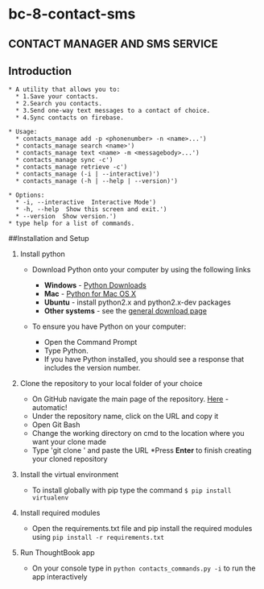 # bc-8-contact-sms

## CONTACT MANAGER AND SMS SERVICE 

## Introduction

    * A utility that allows you to:
      * 1.Save your contacts.
      * 2.Search you contacts.
      * 3.Send one-way text messages to a contact of choice.
      * 4.Sync contacts on firebase.
    
    * Usage:
      * contacts_manage add -p <phonenumber> -n <name>...')
      * contacts_manage search <name>')
      * contacts_manage text <name> -m <messagebody>...')
      * contacts_manage sync -c')
      * contacts_manage retrieve -c')
      * contacts_manage (-i | --interactive)')
      * contacts_manage (-h | --help | --version)')
    
    * Options:
      * -i, --interactive  Interactive Mode')
      * -h, --help  Show this screen and exit.')
      * --version  Show version.')
    * type help for a list of commands.

##Installation and Setup

1. Install python
	* Download Python onto your computer by using the following links
		* **Windows** - [Python Downloads](https://www.python.org/downloads/windows/)
		* **Mac** - [Python for Mac OS X](https://www.python.org/downloads/mac-osx/)
		* **Ubuntu** - install python2.x and python2.x-dev packages
		* **Other systems** - see the [general download page](https://www.python.org/downloads/)

	* To ensure you have Python on your computer:
		* Open the Command Prompt
		* Type Python.
		* If you have Python installed, you should see a response that includes the version number.

2. Clone the repository to your local folder of your choice
 	* On GitHub navigate the main page of the repository.
		[Here](https://github.com/gatobualex/bc-8-contact-sms) - automatic!
	* Under the repository name, click on the URL and copy it
	* Open Git Bash
	* Change the working directory on cmd to the location where you want your clone made
	* Type 'git clone ' and paste the URL
	*Press **Enter** to finish creating your cloned repository


3. Install the virtual environment
	* To install globally with pip type the command `$ pip install virtualenv`

4. Install required modules
	* Open the requirements.txt file and pip install the required modules using `pip install -r requirements.txt`

5. Run ThoughtBook app
	* On your console type in `python contacts_commands.py -i` to run the app interactively
